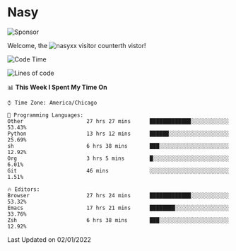 # Nasy

<!--
<p align="center">
<img height="200" src="https://github-readme-stats.vercel.app/api?username=nasyxx&count_private=true&show_icons=true&theme=dracula&include_all_commits=true"/>
<img height="200" src="https://github-readme-stats.vercel.app/api/top-langs/?username=nasyxx&theme=dracula&hide=html,jupyter+notebook&count_private=true&show_icons=true"/>
</p>

  
----------------
-->

![Sponsor](https://img.shields.io/static/v1.svg?label=Sponsor&message=%E2%9D%A4&logo=GitHub&style=flat&color=pink)
 
Welcome, the ![nasyxx visitor counter](https://count.getloli.com/get/@nasyxx?theme=rule34)th vistor!
 
<!--START_SECTION:waka-->
![Code Time](http://img.shields.io/badge/Code%20Time-1%2C675%20hrs%2040%20mins-blue)

![Lines of code](https://img.shields.io/badge/From%20Hello%20World%20I%27ve%20Written-5%20Million%20lines%20of%20code-blue)

📊 **This Week I Spent My Time On** 

```text
⌚︎ Time Zone: America/Chicago

💬 Programming Languages: 
Other                    27 hrs 27 mins      █████████████░░░░░░░░░░░░   53.43% 
Python                   13 hrs 12 mins      ██████░░░░░░░░░░░░░░░░░░░   25.69% 
sh                       6 hrs 38 mins       ███░░░░░░░░░░░░░░░░░░░░░░   12.92% 
Org                      3 hrs 5 mins        █░░░░░░░░░░░░░░░░░░░░░░░░   6.01% 
Git                      46 mins             ░░░░░░░░░░░░░░░░░░░░░░░░░   1.51%

🔥 Editors: 
Browser                  27 hrs 24 mins      █████████████░░░░░░░░░░░░   53.32% 
Emacs                    17 hrs 21 mins      ████████░░░░░░░░░░░░░░░░░   33.76% 
Zsh                      6 hrs 38 mins       ███░░░░░░░░░░░░░░░░░░░░░░   12.92%

```


 Last Updated on 02/01/2022
<!--END_SECTION:waka-->

<!-- ![visitors](https://visitor-badge.laobi.icu/badge?page_id=nasyxx.nasyxx) -->
